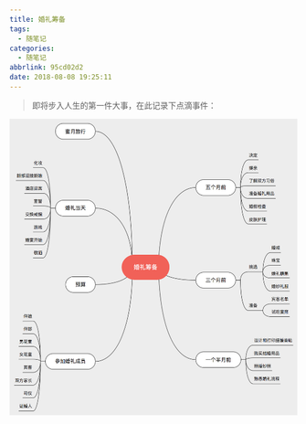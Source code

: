 ```yaml
---
title: 婚礼筹备
tags:
  - 随笔记
categories:
  - 随笔记
abbrlink: 95cd02d2
date: 2018-08-08 19:25:11
---
```


> 即将步入人生的第一件大事，在此记录下点滴事件：

![](https://raw.githubusercontent.com/zhangmiaocc/blogImageResource/master/img/20190520162543.png)

<!--more-->